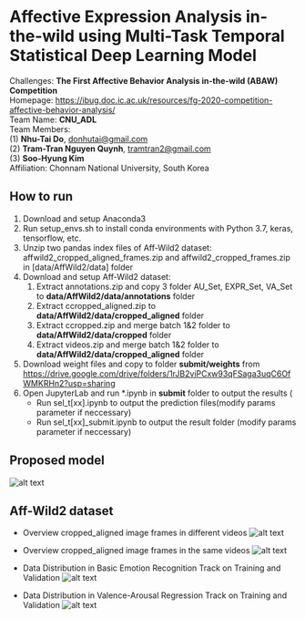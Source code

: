 # Affective Expression Analysis in-the-wild using Multi-Task Temporal Statistical Deep Learning Model
Challenges: **The First Affective Behavior Analysis in-the-wild (ABAW) Competition** <br/>
Homepage: https://ibug.doc.ic.ac.uk/resources/fg-2020-competition-affective-behavior-analysis/ <br/>
Team Name: **CNU_ADL** <br/>
Team Members: <br/>
(1) **Nhu-Tai Do**, donhutai@gmail.com <br/>
(2) **Tram-Tran Nguyen Quynh**, tramtran2@gmail.com <br/>
(3) **Soo-Hyung Kim**<br/>
Affiliation: Chonnam National University, South Korea <br/>

## How to run
1. Download and setup Anaconda3
2. Run setup_envs.sh to install conda environments with Python 3.7, keras, tensorflow, etc. <br/>
3. Unzip two pandas index files of Aff-Wild2 dataset: affwild2_cropped_aligned_frames.zip and affwild2_cropped_frames.zip in [data/AffWild2/data] folder
4. Download and setup Aff-Wild2 dataset:
   1. Extract annotations.zip and copy 3 folder AU_Set, EXPR_Set, VA_Set to **data/AffWild2/data/annotations** folder
   2. Extract ccropped_aligned.zip to **data/AffWild2/data/cropped_aligned** folder
   3. Extract ccropped.zip and merge batch 1&2 folder to **data/AffWild2/data/cropped** folder
   4. Extract videos.zip and merge batch 1&2 folder to **data/AffWild2/data/cropped_aligned** folder
5. Download weight files and copy to folder **submit/weights** from https://drive.google.com/drive/folders/1rJB2viPCxw93qFSaga3uqC6OfWMKRHn2?usp=sharing
6. Open JupyterLab and run *.ipynb in **submit** folder to output the results (
   + Run sel_t[xx].ipynb to output the prediction files(modify params parameter if neccessary)
   + Run sel_t[xx]_submit.ipynb to output the result folder (modify params parameter if neccessary)
   
## Proposed model
![alt text](https://github.com/dntai/dntai_fg20_affwild2_challenges/blob/master/images/fig1_model.png)

## Aff-Wild2 dataset
* Overview cropped_aligned image frames in different videos
![alt text](https://github.com/dntai/dntai_fg20_affwild2_challenges/blob/master/images/fig2_problem.png)

* Overview cropped_aligned image frames in the same videos
![alt text](https://github.com/dntai/dntai_fg20_affwild2_challenges/blob/master/images/fig3_affwild2_images.png)

* Data Distribution in Basic Emotion Recognition Track on Training and Validation
![alt text](https://github.com/dntai/dntai_fg20_affwild2_challenges/blob/master/images/distribution_train_valence_arousal.png)

* Data Distribution in Valence-Arousal Regression Track on Training and Validation
![alt text](https://github.com/dntai/dntai_fg20_affwild2_challenges/blob/master/images/distribution_valid_valence_arousal.png)